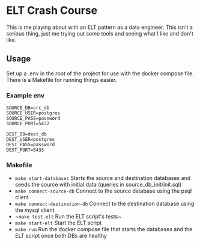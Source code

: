 # ELT Crash Course

This is me playing about with an ELT pattern as a data engineer. This isn't a serious thing, just me trying out some tools and seeing what I like and don't like.

## Usage
Set up a .env in the root of the project for use with the docker compose file. There is a Makefile for running things easier.

### Example env
```
SOURCE_DB=src_db
SOURCE_USER=postgres
SOURCE_PASS=password
SOURCE_PORT=5432

DEST_DB=dest_db
DEST_USER=postgres
DEST_PASS=password
DEST_PORT=5433
```

### Makefile
- `make start-databases` Starts the source and destination databases and seeds the source with initial data (queries in source_db_init/init.sql)
- `make connect-source-db` Connect to the source database using the psql client
- `make connect-destination-db` Connect to the destination database using the mysql client
- ~`make test-elt` Run the ELT script's tests~
- `make start-elt` Start the ELT script
- `make run` Run the docker compose file that starts the databases and the ELT script once both DBs are healthy
